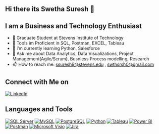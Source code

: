 ## Hi there its Swetha Suresh 👋

## I am a Business and Technology Enthusiast


- 🔭  Graduate Student at Stevens Institute of Technology
- 🌱 Tools im Proficient in SQL, Postman, EXCEL, Tableau
- 🌱 I’m currently learning Python, Salesforce
- 💬 Ask me about Data Analytics, Data Visualizations, Project Management(Agile/Scrum), Busniess Process modelling, Research
- 📫 How to reach me: ssuresh9@stevens.edu , swthsrsh0@gmail.com

## Connect with Me on

<a href="https://linkedin.com/in/swethasrsh">
  <img src="https://img.shields.io/badge/-0A66C2?style=flat&logo=linkedin&logoColor=white" alt="LinkedIn"/>
</a>

## Languages and Tools

<p align="left">
  <a href="https://www.microsoft.com/en-us/sql-server"><img src="https://img.shields.io/badge/-CC2927?style=flat&logo=microsoft-sql-server&logoColor=white" alt="SQL Server" /></a>
  <a href="https://www.mysql.com/"><img src="https://img.shields.io/badge/-4479A1?style=flat&logo=mysql&logoColor=white" alt="MySQL" /></a>
  <a href="https://www.postgresql.org/"><img src="https://img.shields.io/badge/-336791?style=flat&logo=postgresql&logoColor=white" alt="PostgreSQL" /></a>
  <a href="https://www.python.org/"><img src="https://img.shields.io/badge/-3776AB?style=flat&logo=python&logoColor=white" alt="Python" /></a>
  <a href="https://www.tableau.com/"><img src="https://img.shields.io/badge/-E97627?style=flat&logo=tableau&logoColor=white" alt="Tableau" /></a>
  <a href="https://powerbi.microsoft.com/"><img src="https://img.shields.io/badge/-F2C811?style=flat&logo=power-bi&logoColor=black" alt="Power BI" /></a>
  <a href="https://www.postman.com/"><img src="https://img.shields.io/badge/-FF6C37?style=flat&logo=postman&logoColor=white" alt="Postman" /></a>
  <a href="https://www.microsoft.com/en-us/microsoft-365/visio/flowchart-software"><img src="https://img.shields.io/badge/-3955A3?style=flat&logo=microsoft-visio&logoColor=white" alt="Microsoft Visio" /></a>
  <a href="https://www.atlassian.com/software/jira"><img src="https://img.shields.io/badge/-0052CC?style=flat&logo=jira&logoColor=white" alt="Jira" /></a>
</p>



